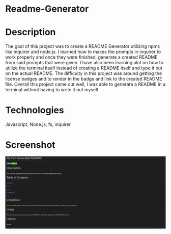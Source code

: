 # Readme-Generator

# Description
The goal of this project was to create a README Generator utilizing npms like inquirer and node.js. I learned how to makes the prompts in inquirer to work properly and once they were finished, generate a created README from said prompts that were given. I have also been learning alot on how to utilize the terminal itself instead of creating a README itself and type it out on the actual README. The difficulty in this project was around getting the license badges and to render in the badge and link to the created README file. Overall this project came out well,  I was able to generate a README in a terminal without having to write it out myself.

# Technologies 
Javascript, Node.js, fs, inquirer 

# Screenshot 

![image](./Movie/Generated%20README%20file%20.png)